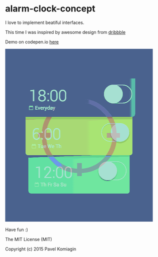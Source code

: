 # alarm-clock-concept

I love to implement beatiful interfaces.

This time I was inspired by awesome design from [dribbble](https://dribbble.com/shots/2158902-Sport-App)

Demo on codepen.io [here](http://codepen.io/pavel_komiagin/pen/EVRZmO)

![Demo](demo.gif)

Have fun :)

The MIT License (MIT)

Copyright (c) 2015 Pavel Komiagin
